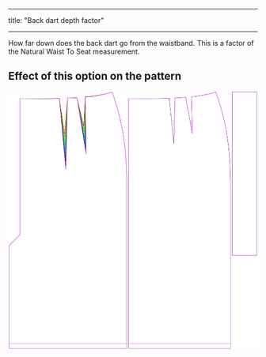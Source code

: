 ***

title: "Back dart depth factor"

***

How far down does the back dart go from the waistband. This is a factor of the Natural Waist To Seat measurement.

## Effect of this option on the pattern

![This image shows the effect of this option by superimposing several variants that have a different value for this option](penelope_backdartdepthfactor_sample.svg "Effect of this option on the pattern")
